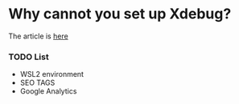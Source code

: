 # Why cannot you set up Xdebug?

The article is [here](https://paulradley.github.com/why-cannot-you-set-up-xdebug)

### TODO List

- WSL2 environment
- SEO TAGS
- Google Analytics